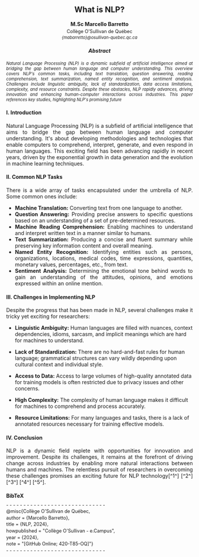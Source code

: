 <h2 style="text-align:center;">What is NLP?</h2>
<p style="text-align:center;"><strong>M.Sc Marcello Barretto</strong></p>
<p style="text-align:center; font-size: 0.9em; margin-top: -10px;">Collège O'Sullivan de Québec</p>
<p style="text-align:center;font-size: 0.8em; margin-top: -10px;font-style:italic;">{mabarretto}@osullivan-quebec.qc.ca</p>
<h4 style="text-align:center; font-weight:bold;font-style:italic;">Abstract</h4>
<p style="text-align:justify; font-size:0.8em; font-style:italic;">Natural Language Processing (NLP) is a dynamic subfield of artificial intelligence aimed at bridging the gap between human language and computer understanding. This overview covers NLP's common tasks, including text translation, question answering, reading comprehension, text summarization, named entity recognition, and sentiment analysis. Challenges include linguistic ambiguity, lack of standardization, data access limitations, complexity, and resource constraints. Despite these obstacles, NLP rapidly advances, driving innovation and enhancing human-computer interactions across industries. This paper references key studies, highlighting NLP's promising future</p>

#### I. Introduction

<p style="text-align:justify;font-size;">Natural Language Processing (NLP) is a subfield of artificial intelligence that aims to bridge the gap between human language and computer understanding. It's about developing methodologies and technologies that enable computers to comprehend, interpret, generate, and even respond in human languages. This exciting field has been advancing rapidly in recent years, driven by the exponential growth in data generation and the evolution in machine learning techniques.</p>


#### II. Common NLP Tasks

<p style="text-align:justify; font-size;">
There is a wide array of tasks encapsulated under the umbrella of NLP. Some common ones include:
<ul style="text-align:justify; font-size;">
<li><strong>Machine Translation:</strong> Converting text from one language to another.</li>
<li><strong>Question Answering:</strong> Providing precise answers to specific questions based on an understanding of a set of pre-determined resources.</li>
<li><strong>Machine Reading Comprehension:</strong> Enabling machines to understand and interpret written text in a manner similar to humans.</li>
<li><strong>Text Summarization:</strong> Producing a concise and fluent summary while preserving key information content and overall meaning.</li>
<li><strong>Named Entity Recognition:</strong> Identifying entities such as persons, organizations, locations, medical codes, time expressions, quantities, monetary values, percentages, etc., from text.</li>
<li><strong>Sentiment Analysis:</strong> Determining the emotional tone behind words to gain an understanding of the attitudes, opinions, and emotions expressed within an online mention.</li>
</ul>

#### III. Challenges in Implementing NLP

<p style="text-align:justify; font-size;">
Despite the progress that has been made in NLP, several challenges make it tricky yet exciting for researchers:

- **Linguistic Ambiguity:** Human languages are filled with nuances, context dependencies, idioms, sarcasm, and implicit meanings which are hard for machines to understand.

- **Lack of Standardization:** There are no hard-and-fast rules for human language; grammatical structures can vary wildly depending upon cultural context and individual style.

- **Access to Data:** Access to large volumes of high-quality annotated data for training models is often restricted due to privacy issues and other concerns.

- **High Complexity:** The complexity of human language makes it difficult for machines to comprehend and process accurately.

- **Resource Limitations:** For many languages and tasks, there is a lack of annotated resources necessary for training effective models.

#### IV. Conclusion

<p style="text-align:justify; font-size;">
NLP is a dynamic field replete with opportunities for innovation and improvement. Despite its challenges, it remains at the forefront of driving change across industries by enabling more natural interactions between humans and machines. The relentless pursuit of researchers in overcoming these challenges promises an exciting future for NLP technology[^1^] [^2^] [^3^] [^4^] [^5^].


[^1^]: [Progress in neural NLP: modeling, learning, and reasoning](https://www.sciencedirect.com/science/article/pii/S2095809919304928)

[^2^]: [A study on NLP applications and ambiguity problems](https://www.jatit.org/volumes/Vol96No6/4Vol96No6.pdf)

[^3^]: [Challenges in clinical natural language processing for automated disorder normalization](https://www.sciencedirect.com/science/article/pii/S1532046415001501)

[^4^]: [Natural language processing: State of the art, current trends and challenges](https://link.springer.com/article/10.1007/s11042-022-13428-4)

[^5^]: [Overcoming barriers to NLP for clinical text: the role of shared tasks and the need for additional creative solutions](https://academic.oup.com/jamia/article-abstract/18/5/540/829390)

#### BibTeX

<p style="font-size: 0.9em; margin-top: -10px;">
- - - - - - - - - - - - - - - - - - - - - - - - - - - - - </p>

<p style="font-size: 0.9em; margin-top: -10px;">
@misc{Collège O'Sullivan de Québec,</p>
<p style="font-size: 0.9em; margin-top: -10px;">
  author = {Marcello Barretto},</p>
<p style="font-size: 0.9em; margin-top: -10px;">
  title = {NLP, 2024},</p>
<p style="font-size: 0.9em; margin-top: -10px;">
  howpublished = "Collège O'Sullivan - e.Campus",</p>
<p style="font-size: 0.9em; margin-top: -10px;">
  year = {2024},</p>
<p style="font-size: 0.9em; margin-top: -10px;">
  note = "[GitHub Online; 420-T85-OQ]"}</p>

<p style="font-size: 0.9em; margin-top: -10px;">
- - - - - - - - - - - - - - - - - - - - - - - - - - - - -</p>

